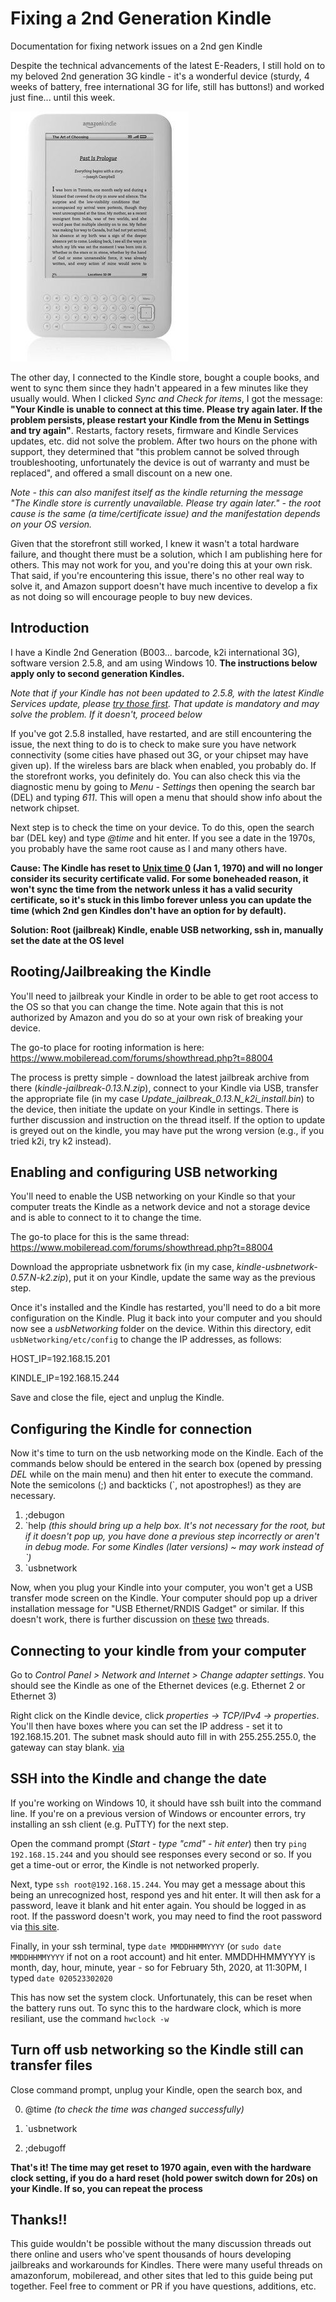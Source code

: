 # Fixing a 2nd Generation Kindle
Documentation for fixing network issues on a 2nd gen Kindle

Despite the technical advancements of the latest E-Readers, I still hold on to my beloved 2nd generation 3G kindle - it's a wonderful device (sturdy, 4 weeks of battery, free international 3G for life, still has buttons!) and worked just fine... until this week. 

![2nd gen kindle](s-l500.jpg)

The other day, I connected to the Kindle store, bought a couple books, and went to sync them since they hadn't appeared in a few minutes like they usually would. When I clicked *Sync and Check for items*, I got the message: **"Your Kindle is unable to connect at this time. Please try again later. If the problem persists, please restart your Kindle from the Menu in Settings and try again"**. Restarts, factory resets, firmware and Kindle Services updates, etc. did not solve the problem. After two hours on the phone with support, they determined that "this problem cannot be solved through troubleshooting, unfortunately the device is out of warranty and must be replaced", and offered a small discount on a new one.

*Note - this can also manifest itself as the kindle returning the message "The Kindle store is currently unavailable. Please try again later." - the root cause is the same (a time/certificate issue) and the manifestation depends on your OS version.* 

Given that the storefront still worked, I knew it wasn't a total hardware failure, and thought there must be a solution, which I am publishing here for others. This may not work for you, and you're doing this at your own risk. That said, if you're encountering this issue, there's no other real way to solve it, and Amazon support doesn't have much incentive to develop a fix as not doing so will encourage people to buy new devices.

## Introduction

I have a Kindle 2nd Generation (B003... barcode, k2i international 3G), software version 2.5.8, and am using Windows 10. **The instructions below apply only to second generation Kindles.**

*Note that if your Kindle has not been updated to 2.5.8, with the latest Kindle Services update, please [try those first](https://www.amazon.com/gp/help/customer/display.html?nodeId=GKMQC26VQQMM8XSW). That update is mandatory and may solve the problem. If it doesn't, proceed below*

If you've got 2.5.8 installed, have restarted, and are still encountering the issue, the next thing to do is to check to make sure you have network connectivity (some cities have phased out 3G, or your chipset may have given up). If the wireless bars are black when enabled, you probably do. If the storefront works, you definitely do. You can also check this via the diagnostic menu by going to *Menu - Settings* then opening the search bar (DEL) and typing *611*. This will open a menu that should show info about the network chipset.

Next step is to check the time on your device. To do this, open the search bar (DEL key) and type *@time* and hit enter. If you see a date in the 1970s, you probably have the same root cause as I and many others have.

**Cause: The Kindle has reset to [Unix time 0](https://en.wikipedia.org/wiki/Unix_time) (Jan 1, 1970) and will no longer consider its security certificate valid. For some boneheaded reason, it won't sync the time from the network unless it has a valid security certificate, so it's stuck in this limbo forever unless you can update the time (which 2nd gen Kindles don't have an option for by default).**
 
**Solution: Root (jailbreak) Kindle, enable USB networking, ssh in, manually set the date at the OS level**

## Rooting/Jailbreaking the Kindle
 
You'll need to jailbreak your Kindle in order to be able to get root access to the OS so that you can change the time. Note again that this is not authorized by Amazon and you do so at your own risk of breaking your device.

The go-to place for rooting information is here: https://www.mobileread.com/forums/showthread.php?t=88004
 
The process is pretty simple - download the latest jailbreak archive from there (*kindle-jailbreak-0.13.N.zip*), connect to your Kindle via USB, transfer the appropriate file (in my case *Update_jailbreak_0.13.N_k2i_install.bin*) to the device, then initiate the update on your Kindle in settings. There is further discussion and instruction on the thread itself. If the option to update is greyed out on the kindle, you may have put the wrong version (e.g., if you tried k2i, try k2 instead).

## Enabling and configuring USB networking
 
You'll need to enable the USB networking on your Kindle so that your computer treats the Kindle as a network device and not a storage device and is able to connect to it to change the time. 

The go-to place for this is the same thread: https://www.mobileread.com/forums/showthread.php?t=88004

Download the appropriate usbnetwork fix (in my case, *kindle-usbnetwork-0.57.N-k2.zip*), put it on your Kindle, update the same way as the previous step.

Once it's installed and the Kindle has restarted, you'll need to do a bit more configuration on the Kindle. Plug it back into your computer and you should now see a *usbNetworking* folder on the device. Within this directory, edit `usbNetworking/etc/config` to change the IP addresses, as follows:

HOST_IP=192.168.15.201

KINDLE_IP=192.168.15.244

Save and close the file, eject and unplug the Kindle. 

## Configuring the Kindle for connection
 
Now it's time to turn on the usb networking mode on the Kindle. Each of the commands below should be entered in the search box (opened by pressing *DEL* while on the main menu) and then hit enter to execute the command. Note the semicolons (;) and backticks (\`, not apostrophes!) as they are necessary.
 
1) ;debugon
2) \`help *(this should bring up a help box. It's not necessary for the root, but if it doesn't pop up, you have done a previous step incorrectly or aren't in debug mode. For some Kindles (later versions) ~ may work instead of \`)*
3) \`usbnetwork

Now, when you plug your Kindle into your computer, you won't get a USB transfer mode screen on the Kindle. Your computer should pop up a driver installation message for "USB Ethernet/RNDIS Gadget" or similar. If this doesn't work, there is further discussion on [these](https://www.mobileread.com/forums/showthread.php?p=3815254) [two](https://www.mobileread.com/forums/showthread.php?t=272170&highlight=RNDIS) threads.

## Connecting to your kindle from your computer

Go to *Control Panel > Network and Internet > Change adapter settings*. You should see the Kindle as one of the Ethernet devices (e.g. Ethernet 2 or Ethernet 3) 

Right click on the Kindle device, click *properties -> TCP/IPv4 -> properties*. You'll then have boxes where you can set the IP address - set it to 192.168.15.201. The subnet mask should auto fill in with 255.255.255.0, the gateway can stay blank. [via](https://www.mobileread.com/forums/showthread.php?t=176344&page=4)

## SSH into the Kindle and change the date

If you're working on Windows 10, it should have ssh built into the command line. If you're on a previous version of Windows or encounter errors, try installing an ssh client (e.g. PuTTY) for the next step.

Open the command prompt (*Start - type "cmd" - hit enter*) then try `ping 192.168.15.244` and you should see responses every second or so. If you get a time-out or error, the Kindle is not networked properly.
 
Next, type `ssh root@192.168.15.244`. You may get a message about this being an unrecognized host, respond yes and hit enter. It will then ask for a password, leave it blank and hit enter again. You should be logged in as root. If the password doesn't work, you may need to find the root password via [this site](https://www.sven.de/kindle/). 

Finally, in your ssh terminal, type `date MMDDHHMMYYYY`  (or `sudo date MMDDHHMMYYYY` if not on a root account) and hit enter. MMDDHHMMYYYY is month, day, hour, minute, year - so for February 5th, 2020, at 11:30PM, I typed `date 020523302020`

This has now set the system clock. Unfortunately, this can be reset when the battery runs out. To sync this to the hardware clock, which is more resiliant, use the command `hwclock -w`

## Turn off usb networking so the Kindle still can transfer files
Close command prompt, unplug your Kindle, open the search box, and 

0) @time *(to check the time was changed successfully)*

1) \`usbnetwork
 
2) ;debugoff

**That's it! The time may get reset to 1970 again, even with the hardware clock setting, if you do a hard reset (hold power switch down for 20s) on your Kindle. If so, you can repeat the process**

## Thanks!!
This guide wouldn't be possible without the many discussion threads out there online and users who've spent thousands of hours developing jailbreaks and workarounds for Kindles. There were many useful threads on amazonforum, mobileread, and other sites that led to this guide being put together. Feel free to comment or PR if you have questions, additions, etc.
